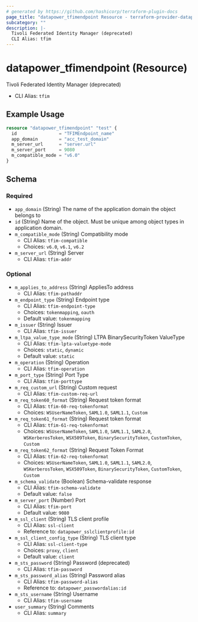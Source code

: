```yaml
---
# generated by https://github.com/hashicorp/terraform-plugin-docs
page_title: "datapower_tfimendpoint Resource - terraform-provider-datapower"
subcategory: ""
description: |-
  Tivoli Federated Identity Manager (deprecated)
  CLI Alias: tfim
---
```


# datapower_tfimendpoint (Resource)

Tivoli Federated Identity Manager (deprecated)
  - CLI Alias: `tfim`

## Example Usage

```terraform
resource "datapower_tfimendpoint" "test" {
  id                = "TFIMEndpoint_name"
  app_domain        = "acc_test_domain"
  m_server_url      = "server.url"
  m_server_port     = 9080
  m_compatible_mode = "v6.0"
}
```

<!-- schema generated by tfplugindocs -->
## Schema

### Required

- `app_domain` (String) The name of the application domain the object belongs to
- `id` (String) Name of the object. Must be unique among object types in application domain.
- `m_compatible_mode` (String) Compatibility mode
  - CLI Alias: `tfim-compatible`
  - Choices: `v6.0`, `v6.1`, `v6.2`
- `m_server_url` (String) Server
  - CLI Alias: `tfim-addr`

### Optional

- `m_applies_to_address` (String) AppliesTo address
  - CLI Alias: `tfim-pathaddr`
- `m_endpoint_type` (String) Endpoint type
  - CLI Alias: `tfim-endpoint-type`
  - Choices: `tokenmapping`, `oauth`
  - Default value: `tokenmapping`
- `m_issuer` (String) Issuer
  - CLI Alias: `tfim-issuer`
- `m_ltpa_value_type_mode` (String) LTPA BinarySecurityToken ValueType
  - CLI Alias: `tfim-lpta-valuetype-mode`
  - Choices: `static`, `dynamic`
  - Default value: `static`
- `m_operation` (String) Operation
  - CLI Alias: `tfim-operation`
- `m_port_type` (String) Port Type
  - CLI Alias: `tfim-porttype`
- `m_req_custom_url` (String) Custom request
  - CLI Alias: `tfim-custom-req-url`
- `m_req_token60_format` (String) Request token format
  - CLI Alias: `tfim-60-req-tokenformat`
  - Choices: `WSUserNameToken`, `SAML1.0`, `SAML1.1`, `Custom`
- `m_req_token61_format` (String) Request token format
  - CLI Alias: `tfim-61-req-tokenformat`
  - Choices: `WSUserNameToken`, `SAML1.0`, `SAML1.1`, `SAML2.0`, `WSKerberosToken`, `WSX509Token`, `BinarySecurityToken`, `CustomToken`, `Custom`
- `m_req_token62_format` (String) Request Token Format
  - CLI Alias: `tfim-62-req-tokenformat`
  - Choices: `WSUserNameToken`, `SAML1.0`, `SAML1.1`, `SAML2.0`, `WSKerberosToken`, `WSX509Token`, `BinarySecurityToken`, `CustomToken`, `Custom`
- `m_schema_validate` (Boolean) Schema-validate response
  - CLI Alias: `tfim-schema-validate`
  - Default value: `false`
- `m_server_port` (Number) Port
  - CLI Alias: `tfim-port`
  - Default value: `9080`
- `m_ssl_client` (String) TLS client profile
  - CLI Alias: `ssl-client`
  - Reference to: `datapower_sslclientprofile:id`
- `m_ssl_client_config_type` (String) TLS client type
  - CLI Alias: `ssl-client-type`
  - Choices: `proxy`, `client`
  - Default value: `client`
- `m_sts_password` (String) Password (deprecated)
  - CLI Alias: `tfim-password`
- `m_sts_password_alias` (String) Password alias
  - CLI Alias: `tfim-password-alias`
  - Reference to: `datapower_passwordalias:id`
- `m_sts_username` (String) Username
  - CLI Alias: `tfim-username`
- `user_summary` (String) Comments
  - CLI Alias: `summary`
